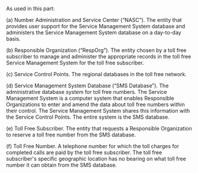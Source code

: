 As used in this part:

(a) Number Administration and Service Center (“NASC”). The entity that provides user support for the Service Management System database and administers the Service Management System database on a day-to-day basis.

(b) Responsible Organization (“RespOrg”). The entity chosen by a toll free subscriber to manage and administer the appropriate records in the toll free Service Management System for the toll free subscriber.

(c) Service Control Points. The regional databases in the toll free network.

(d) Service Management System Database (“SMS Database”). The administrative database system for toll free numbers. The Service Management System is a computer system that enables Responsible Organizations to enter and amend the data about toll free numbers within their control. The Service Management System shares this information with the Service Control Points. The entire system is the SMS database.

(e) Toll Free Subscriber. The entity that requests a Responsible Organization to reserve a toll free number from the SMS database.

(f) Toll Free Number. A telephone number for which the toll charges for completed calls are paid by the toll free subscriber. The toll free subscriber's specific geographic location has no bearing on what toll free number it can obtain from the SMS database.

